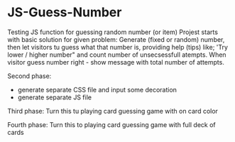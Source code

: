 # JS-Guess-Number
Testing JS function for guessing random number (or item)
Projest starts with basic solution for given problem:
Generate (fixed or random) number, then let visitors tu guess what that number is, 
providing help (tips) like; 'Try lower / higher number" and count number of unsecsessfull atempts. 
When visitor guess number right - show message with total number of attempts.

Second phase:
- generate separate CSS file and input some decoration
- generate separate JS file

Third phase:
Turn this tu playing card guessing game with on card color

Fourth phase:
Turn this to playing card guessing game with full deck of cards
